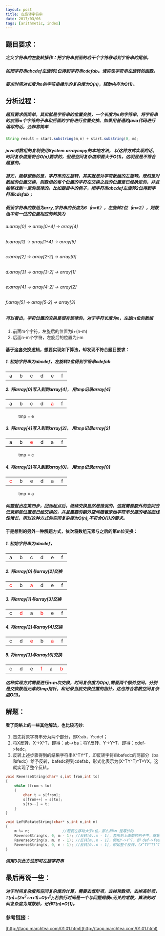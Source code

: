```yaml
---
layout: post
title: 左旋转字符串
date: 2017/03/06
tags: [arithmetic, index]
---
```


## 题目要求：
##### 定义字符串的左旋转操作：把字符串前面的若干个字符移动到字符串的尾部。
##### 如把字符串abcdef左旋转2位得到字符串cdefab。请实现字符串左旋转的函数。
##### 要求时间对长度为n的字符串操作的复杂度为O(n)，辅助内存为O(1)。
<!--more-->

## 分析过程：
#####  题目要求很简单，其实就是字符串的位置交换，一个长度为n的字符串，将字符串的前面m个字符的子串和后面的字符进行位置交换。如果用普通的java代码进行编写的话，会非常简单

```JAVA
String result = start.substring(m,n) + start.substring(0, m);
```

##### java对数组的复制使用System.arraycopy的本地方法， 以这种方式实现的话，时间复杂度是符合O(n)要求的，但是空间复杂度却要大于O(1)。这明显是不符合题意的。
##### 首先，能够想到的是，字符串的左旋转，其实就是对字符数组的左旋转。既然是对数组的位置交换，则数组的每个位置的字符在交换之后的位置是已经确定的，并且能够找到一定的规律的。比如题目中的例子，把字符串abcdef左旋转2位得到字符串cdefab；
##### 假设字符串的数组为arry,字符串的长度为6（n=6），左旋转2位（m=2），则数组中每一位的位置相应的转换为
###### a:array[0] -> array[0+4] -> array[4]
###### b:array[1] -> array[1+4] -> array[5]
###### c:array[2] -> array[2-2] -> array[0]
###### d:array[3] -> array[3-2] -> array[1]
###### e:array[4] -> array[4-2] -> array[2]
###### f:array[5] -> array[5-2] -> array[3]
##### 可以看出，字符位置的交换是很有规律的，对于字符长度为n，左旋m位的数组
1. 前面m个字符，左旋后的位置为i+(n-m)
2. 后面n-m个字符，左旋后的位置为j-m

#### 基于这套交换逻辑，想要实现如下算法，却发现不符合题目要求：
##### 1. 初始字符串为abcdef，左旋转2位得到字符串cdefab
<table><tr>
<td>&nbsp;a&nbsp;</td>
<td>&nbsp;b&nbsp;</td>
<td>&nbsp;c&nbsp;</td>
<td>&nbsp;d&nbsp;</td>
<td>&nbsp;e&nbsp;</td>
<td>&nbsp;f&nbsp;</td>
</tr></table>

##### 2. 将array[0]写入到到array[4]， 用tmp记录array[4]
<table><tr>
<td>&nbsp;a&nbsp;</td>
<td>&nbsp;b&nbsp;</td>
<td>&nbsp;c&nbsp;</td>
<td>&nbsp;d&nbsp;</td>
<td>&nbsp;<font color='red'>a</font>&nbsp;</td>
<td>&nbsp;f&nbsp;</td>
</tr></table>

　　　tmp = e

##### 3. 将array[4]写入到到array[2]， 用tmp记录array[2]
<table><tr>
<td>&nbsp;a&nbsp;</td>
<td>&nbsp;b&nbsp;</td>
<td>&nbsp;<font color='red'>e</font>&nbsp;</td>
<td>&nbsp;d&nbsp;</td>
<td>&nbsp;a&nbsp;</td>
<td>&nbsp;f&nbsp;</td>
</tr></table>

　　　tmp = c

##### 4. 将array[2]写入到到array[0]， 用tmp记录array[0]
<table><tr>
<td>&nbsp;<font color='red'>c</font>&nbsp;</td>
<td>&nbsp;b&nbsp;</td>
<td>&nbsp;e&nbsp;</td>
<td>&nbsp;d&nbsp;</td>
<td>&nbsp;a&nbsp;</td>
<td>&nbsp;f&nbsp;</td>
</tr></table>

　　　tmp = a

##### 问题就出在第四步，回到起点后，继续交换显然是错误的，这就需要额外的空间去记录那些位置是已经交换的，并且需要的额外空间随着原始字符串长度的增加而线性增长，所以这种方式的空间复杂度为O(n),不符合O(1)的要求。

#### 于是想到的另外一种解题方式，依次将数组元素与之后的第m位交换：
##### 1. 初始字符串为abcdef，
<table><tr>
<td>&nbsp;a&nbsp;</td>
<td>&nbsp;b&nbsp;</td>
<td>&nbsp;c&nbsp;</td>
<td>&nbsp;d&nbsp;</td>
<td>&nbsp;e&nbsp;</td>
<td>&nbsp;f&nbsp;</td>
</tr></table>

##### 2. 将array[0]与array[2]交换

<table><tr>
<td>&nbsp;<font color='red'>c</font>&nbsp;</td>
<td>&nbsp;b&nbsp;</td>
<td>&nbsp;<font color='red'>a</font>&nbsp;</td>
<td>&nbsp;d&nbsp;</td>
<td>&nbsp;e&nbsp;</td>
<td>&nbsp;f&nbsp;</td>
</tr></table>

##### 3.  将array[1]与array[3]交换
<table><tr>
<td>&nbsp;c&nbsp;</td>
<td>&nbsp;<font color='red'>d</font>&nbsp;</td>
<td>&nbsp;a&nbsp;</td>
<td>&nbsp;<font color='red'>b</font>&nbsp;</td>
<td>&nbsp;e&nbsp;</td>
<td>&nbsp;f&nbsp;</td>
</tr></table>

##### 4. 将array[2]与array[4]交换
<table><tr>
<td>&nbsp;c&nbsp;</td>
<td>&nbsp;d&nbsp;</td>
<td>&nbsp;<font color='red'>e</font>&nbsp;</td>
<td>&nbsp;b&nbsp;</td>
<td>&nbsp;<font color='red'>a</font>&nbsp;</td>
<td>&nbsp;f&nbsp;</td>
</tr></table>

##### 5. 将array[3]与array[5]交换
<table><tr>
<td>&nbsp;c&nbsp;</td>
<td>&nbsp;d&nbsp;</td>
<td>&nbsp;e&nbsp;</td>
<td>&nbsp;<font color='red'>f</font>&nbsp;</td>
<td>&nbsp;a&nbsp;</td>
<td>&nbsp;<font color='red'>b</font>&nbsp;</td>
</tr></table>

##### 这种实现方式需要进行n-m次交换，时间复杂度为O(n),需要两个额外空间，分别是交换数组元素的tmp指针，和记录当前交换位置的指针，这也符合常数空间复杂度O(1)。

## 解题：
#### 看了网络上的一些其他解法，也比较巧妙:
1. 首先将原字符串分为两个部分，即X:ab，Y:cdef；
2. 将X反转，X->X^T，即得：ab->ba；将Y反转，Y->Y^T，即得：cdef->fedc。
3. 反转上述步骤得到的结果字符串X^TY^T，即反转字符串bafedc的两部分（ba和fedc）给予反转，bafedc得到cdefab，形式化表示为(X^TY^T)^T=YX，这就实现了整个反转。

```C
void ReverseString(char* s,int from,int to)
{
    while (from < to)
    {
        char t = s[from];
        s[from++] = s[to];
        s[to--] = t;
    }
}

void LeftRotateString(char* s,int n,int m)
{
    m %= n;               //若要左移动大于n位，那么和%n 是等价的
    ReverseString(s, 0, m - 1); //反转[0..m - 1]，套用到上面举的例子中，就是X->X^T，即 abc->cba
    ReverseString(s, m, n - 1); //反转[m..n - 1]，例如Y->Y^T，即 def->fed
    ReverseString(s, 0, n - 1); //反转[0..n - 1]，即如整个反转，(X^TY^T)^T=YX，即 cbafed->defabc。
}
```

##### 调用3次此方法即可左旋字符串

## 最后再说一些：
##### 对于时间复杂度和空间复杂度的计算，需要去低阶项，去掉常数项，去掉高阶项，T(n)=(2n<sup>2</sup>+n+1)=O(n<sup>2</sup>);若执行时间是一个与问题规模n无关的常数，算法的时间复杂度为常数阶，记作T(n)=O(1)。

### 参考链接：
[http://taop.marchtea.com/01.01.html](http://taop.marchtea.com/01.01.html)